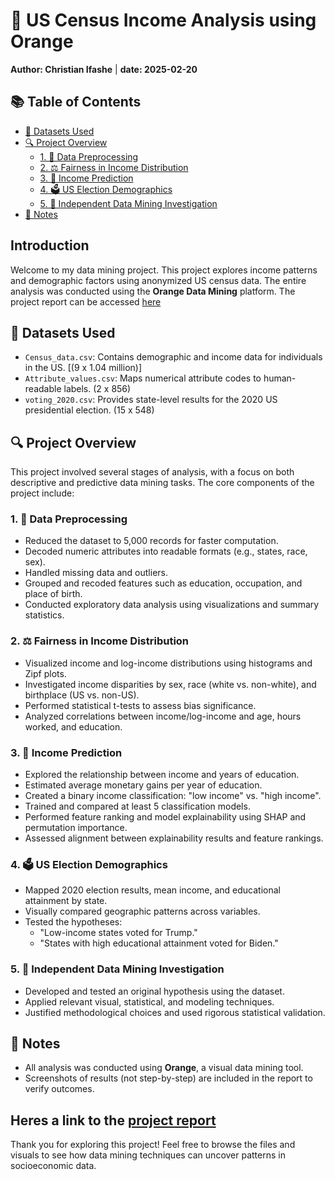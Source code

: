 # 🧠  US Census Income Analysis using Orange

**Author: Christian Ifashe** | **date: 2025-02-20**

## 📚 Table of Contents

- [📁 Datasets Used](#-datasets-used)
- [🔍 Project Overview](#-project-overview)
  - [1. 🧹 Data Preprocessing](#1--data-preprocessing)
  - [2. ⚖️ Fairness in Income Distribution](#2--fairness-in-income-distribution)
  - [3. 🤖 Income Prediction](#3--income-prediction)
  - [4. 🗳️ US Election Demographics](#4--us-election-demographics)
  - [5. 🔬 Independent Data Mining Investigation](#5--independent-data-mining-investigation)
- [📝 Notes](#-notes)

## Introduction
Welcome to my data mining project. This project explores income patterns and demographic factors using anonymized US census data. The entire analysis was conducted using the **Orange Data Mining** platform.
The project report can be accessed [here](https://github.com/ifashec123/Census-Data-Analysis-Orange/blob/main/dataminingcw_report_2.pdf)

## 📁 Datasets Used
- `Census_data.csv`: Contains demographic and income data for individuals in the US. [(9 x 1.04 million)]
- `Attribute_values.csv`: Maps numerical attribute codes to human-readable labels. (2 x 856)
- `voting_2020.csv`: Provides state-level results for the 2020 US presidential election. (15 x 548)

## 🔍 Project Overview

This project involved several stages of analysis, with a focus on both descriptive and predictive data mining tasks. The core components of the project include:

### 1. 🧹 Data Preprocessing
- Reduced the dataset to 5,000 records for faster computation.
- Decoded numeric attributes into readable formats (e.g., states, race, sex).
- Handled missing data and outliers.
- Grouped and recoded features such as education, occupation, and place of birth.
- Conducted exploratory data analysis using visualizations and summary statistics.

### 2. ⚖️ Fairness in Income Distribution
- Visualized income and log-income distributions using histograms and Zipf plots.
- Investigated income disparities by sex, race (white vs. non-white), and birthplace (US vs. non-US).
- Performed statistical t-tests to assess bias significance.
- Analyzed correlations between income/log-income and age, hours worked, and education.

### 3. 🤖 Income Prediction
- Explored the relationship between income and years of education.
- Estimated average monetary gains per year of education.
- Created a binary income classification: "low income" vs. "high income".
- Trained and compared at least 5 classification models.
- Performed feature ranking and model explainability using SHAP and permutation importance.
- Assessed alignment between explainability results and feature rankings.

### 4. 🗳️ US Election Demographics
- Mapped 2020 election results, mean income, and educational attainment by state.
- Visually compared geographic patterns across variables.
- Tested the hypotheses:
  - "Low-income states voted for Trump."
  - "States with high educational attainment voted for Biden."

### 5. 🔬 Independent Data Mining Investigation
- Developed and tested an original hypothesis using the dataset.
- Applied relevant visual, statistical, and modeling techniques.
- Justified methodological choices and used rigorous statistical validation.

## 📝 Notes
- All analysis was conducted using **Orange**, a visual data mining tool.
- Screenshots of results (not step-by-step) are included in the report to verify outcomes.

Heres a link to the [project report](https://github.com/ifashec123/Census-Data-Analysis-Orange/blob/main/dataminingcw_report_2.pdf)
---

Thank you for exploring this project! Feel free to browse the files and visuals to see how data mining techniques can uncover patterns in socioeconomic data.
